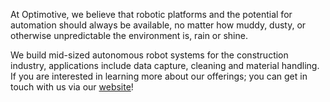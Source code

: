 At Optimotive, we believe that robotic platforms and the potential for automation should always be available, no matter how muddy, dusty, or otherwise unpredictable the environment is, rain or shine.

We build mid-sized autonomous robot systems for the construction industry, applications include data capture, cleaning and material handling. If you are interested in learning more about our offerings; you can get in touch with us via our [website](https://optimotive.io/)!